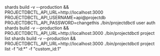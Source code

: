 shards build -v --production && PROJECTDBCTL_API_URL=http://localhost:3000 PROJECTDBCTL_API_USERNAME=api@projectdb PROJECTDBCTL_API_PASSWORD=changethis ./bin/projectdbctl user auth
shards build -v --production && PROJECTDBCTL_API_URL=http://localhost:3000 ./bin/projectdbctl project list
shards build -v --production && PROJECTDBCTL_API_URL=http://localhost:3000 ./bin/projectdbctl project list -f "id:*" -f "custom_id:1"
